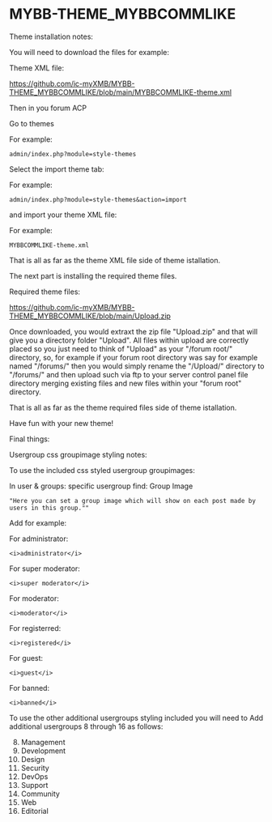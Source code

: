 # MYBB-THEME_MYBBCOMMLIKE


Theme installation notes:

You  will need to download the files for example:


Theme XML file:

https://github.com/ic-myXMB/MYBB-THEME_MYBBCOMMLIKE/blob/main/MYBBCOMMLIKE-theme.xml


Then in you forum ACP 

Go to themes

For example:

    admin/index.php?module=style-themes

Select the import theme tab:

For example:

    admin/index.php?module=style-themes&action=import

and import your theme XML file:

For example:

    MYBBCOMMLIKE-theme.xml


That is all as far as the theme XML file side of theme istallation.



The next part is installing the required theme files.


Required theme files:

https://github.com/ic-myXMB/MYBB-THEME_MYBBCOMMLIKE/blob/main/Upload.zip

Once downloaded, you would extraxt the zip file "Upload.zip" and that will give you a directory folder "Upload". All files within upload are correctly placed so you just need to think of "Upload" as your "/forum root/" directory, so, for example if your forum root directory was say for example named "/forums/" then you would  simply rename the "/Upload/" directory to "/forums/" and then upload such via ftp to your server control panel file directory merging existing files and new files within your "forum root" directory.


That is all as far as the theme required files side of theme istallation.


Have fun with your new theme!


Final things:


Usergroup css groupimage styling notes:

To use the included css styled usergroup groupimages:

In user & groups: specific usergroup find: Group Image

    "Here you can set a group image which will show on each post made by users in this group."" 


Add for example:

For administrator:

    <i>administrator</i>

For super moderator:

    <i>super moderator</i>

For moderator:

    <i>moderator</i>

For registerred:

    <i>registered</i>

For guest:

    <i>guest</i>

For banned:

    <i>banned</i>


To use the other additional usergroups styling included you will need to Add additional usergroups 8 through 16 as follows:

8) Management
9) Development
10) Design
11) Security
12) DevOps
13) Support
14) Community
15) Web
16) Editorial
